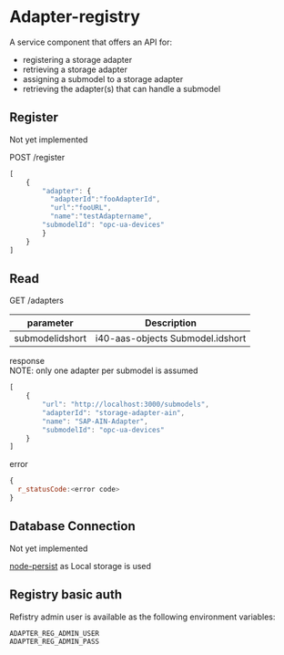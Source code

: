 # Adapter-registry

A service component that offers an API for:
 - registering a storage adapter 
 - retrieving a storage adapter  
 - assigning a submodel to a storage adapter
 - retrieving the adapter(s) that can  handle a submodel


## Register 

Not yet implemented

POST /register

```javascript
[
    {
        "adapter": {
          "adapterId":"fooAdapterId",
          "url":"fooURL",
          "name":"testAdaptername",
        "submodelId": "opc-ua-devices"
        }
    }
]
```



## Read


GET /adapters
 
|   parameter         |      Description                 |
|   :-------:         | :-------------------:            |
|   submodelidshort   | i40-aas-objects Submodel.idshort |

response </br>
NOTE: only one adapter per submodel is assumed
```javascript
[
    {
        "url": "http://localhost:3000/submodels",
        "adapterId": "storage-adapter-ain",
        "name": "SAP-AIN-Adapter",
        "submodelId": "opc-ua-devices"
    }
]
```

error
```javascript
{
  r_statusCode:<error code>
}
```

## Database Connection

Not yet implemented

[node-persist](https://www.npmjs.com/package/node-persist) as Local storage is used


## Registry basic auth

Refistry admin user is available as the following environment variables:

```
ADAPTER_REG_ADMIN_USER 
ADAPTER_REG_ADMIN_PASS
```
